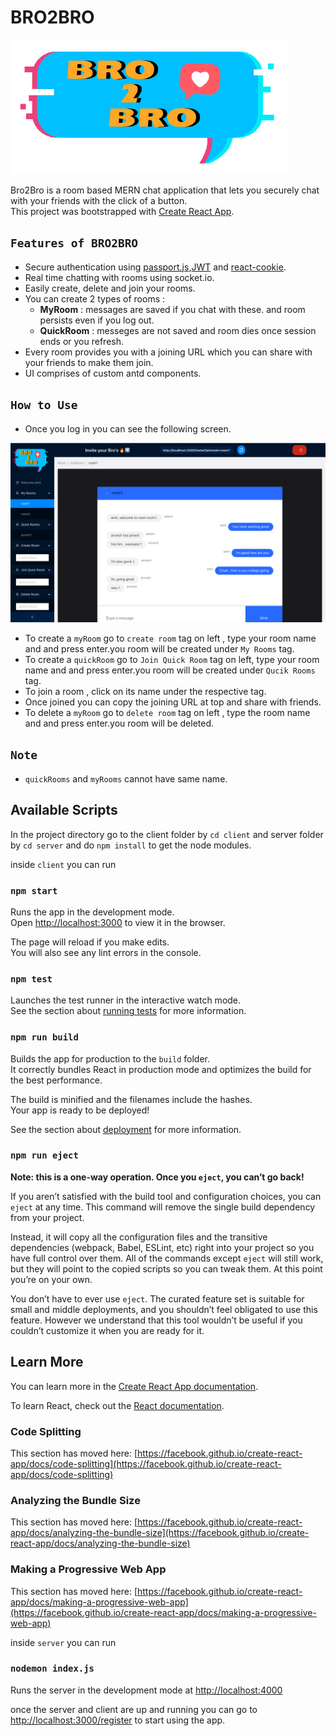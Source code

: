 # **BRO2BRO**

![image info](./img/icon2.png)

Bro2Bro is a room based MERN chat application that lets you securely chat with your friends with the click of a button.\
This project was bootstrapped with [Create React App](https://github.com/facebook/create-react-app).



## `Features of BRO2BRO`

* Secure authentication using [passport.js](http://www.passportjs.org),[JWT](https://www.npmjs.com/package/passport-jwt)  and [react-cookie](https://www.npmjs.com/package/react-cookie).
* Real time chatting with rooms using socket.io.
* Easily create, delete and join your rooms.
* You can create 2 types of rooms :
    * **MyRoom** : messages are saved if you chat with these. and room persists even if you log out.
    * **QuickRoom** : messeges are not saved and room dies once session ends or you refresh.
* Every room provides you with a joining URL which you can share with your friends to make them join.
* UI comprises of custom antd components.

## `How to Use`

* Once you log in you can see the following screen.

![image info](./img/ss.png)


* To create a `myRoom` go to `create room` tag on left , type your room name and and press enter.you room will be created under `My Rooms` tag.
* To create a `quickRoom` go to `Join Quick Room` tag on left, type your room name and and press enter.you room will be created under `Qucik Rooms` tag.
* To join a room , click on its name under the respective tag.
* Once joined you can copy the joining URL at top and share with friends.
* To delete a `myRoom` go to `delete room` tag on left , type the room name and and press enter.you room will be deleted.

## `Note`
* `quickRooms` and `myRooms` cannot have same name.
  


## Available Scripts

In the project directory go to the client folder by `cd client` and server folder by `cd server` and do `npm install` to get the node modules.

inside `client` you can run 

### `npm start`

Runs the app in the development mode.\
Open [http://localhost:3000](http://localhost:3000) to view it in the browser.

The page will reload if you make edits.\
You will also see any lint errors in the console.

### `npm test`

Launches the test runner in the interactive watch mode.\
See the section about [running tests](https://facebook.github.io/create-react-app/docs/running-tests) for more information.

### `npm run build`

Builds the app for production to the `build` folder.\
It correctly bundles React in production mode and optimizes the build for the best performance.

The build is minified and the filenames include the hashes.\
Your app is ready to be deployed!

See the section about [deployment](https://facebook.github.io/create-react-app/docs/deployment) for more information.

### `npm run eject`

**Note: this is a one-way operation. Once you `eject`, you can’t go back!**

If you aren’t satisfied with the build tool and configuration choices, you can `eject` at any time. This command will remove the single build dependency from your project.

Instead, it will copy all the configuration files and the transitive dependencies (webpack, Babel, ESLint, etc) right into your project so you have full control over them. All of the commands except `eject` will still work, but they will point to the copied scripts so you can tweak them. At this point you’re on your own.

You don’t have to ever use `eject`. The curated feature set is suitable for small and middle deployments, and you shouldn’t feel obligated to use this feature. However we understand that this tool wouldn’t be useful if you couldn’t customize it when you are ready for it.

## Learn More

You can learn more in the [Create React App documentation](https://facebook.github.io/create-react-app/docs/getting-started).

To learn React, check out the [React documentation](https://reactjs.org/).

### Code Splitting

This section has moved here: [https://facebook.github.io/create-react-app/docs/code-splitting](https://facebook.github.io/create-react-app/docs/code-splitting)

### Analyzing the Bundle Size

This section has moved here: [https://facebook.github.io/create-react-app/docs/analyzing-the-bundle-size](https://facebook.github.io/create-react-app/docs/analyzing-the-bundle-size)

### Making a Progressive Web App

This section has moved here: [https://facebook.github.io/create-react-app/docs/making-a-progressive-web-app](https://facebook.github.io/create-react-app/docs/making-a-progressive-web-app)

inside `server` you can run 

### `nodemon index.js`

Runs the server in the development mode at [http://localhost:4000](http://localhost:4000)

once the server and client are up and running you can go to [http://localhost:3000/register](http://localhost:3000/register) to start using the app.




